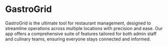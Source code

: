 # GastroGrid
GastroGrid is the ultimate tool for restaurant management, designed to streamline operations across multiple locations with precision and ease. Our app offers a comprehensive suite of features tailored for both admin staff and culinary teams, ensuring everyone stays connected and informed.
